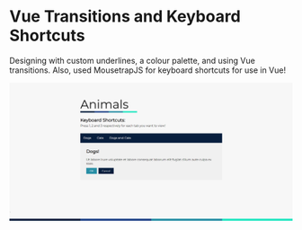 # Vue Transitions and Keyboard Shortcuts
Designing with custom underlines, a colour palette, and using Vue transitions. Also, used MousetrapJS for keyboard shortcuts for use in Vue!

![Screenshot](screenshot.png)
